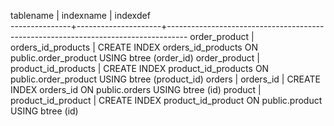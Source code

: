    tablename   |      indexname      |                                     indexdef                                      
---------------+---------------------+-----------------------------------------------------------------------------------
 order_product | orders_id_products  | CREATE INDEX orders_id_products ON public.order_product USING btree (order_id)
 order_product | product_id_products | CREATE INDEX product_id_products ON public.order_product USING btree (product_id)
 orders        | orders_id           | CREATE INDEX orders_id ON public.orders USING btree (id)
 product       | product_id_product  | CREATE INDEX product_id_product ON public.product USING btree (id)

